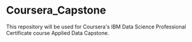 # Coursera_Capstone
This repository will be used for Coursera's IBM Data Science Professional Certificate course Applied Data Capstone.
